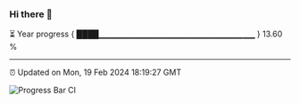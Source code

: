 ### Hi there 👋

⏳ Year progress { ████▁▁▁▁▁▁▁▁▁▁▁▁▁▁▁▁▁▁▁▁▁▁▁▁▁▁ } 13.60 %

---

⏰ Updated on Mon, 19 Feb 2024 18:19:27 GMT

![Progress Bar CI](https://github.com/liununu/liununu/workflows/Progress%20Bar%20CI/badge.svg)

